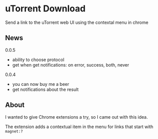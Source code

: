 uTorrent Download
===========

Send a link to the uTorrent web UI using the contextal menu in chrome


News
-----------

0.0.5
  - ability to choose protocol
  - get when get notifications: on error, success, both, never

0.0.4
  - you can now buy me a beer
  - get notifications about the result

About
-----------
I wanted to give Chrome extensions a try, so I came out with this idea.

The extension adds a contextual item in the menu for links that start with ```magnet:?```


